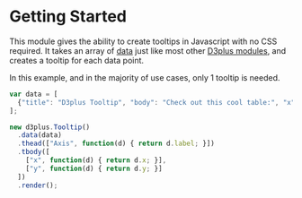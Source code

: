 [width]: 205
[height]: 135

# Getting Started

This module gives the ability to create tooltips in Javascript with no CSS required. It takes an array of [data](https://github.com/d3plus/d3plus-tooltip#Tooltip.data) just like most other [D3plus modules](https://github.com/d3plus), and creates a tooltip for each data point.

In this example, and in the majority of use cases, only 1 tooltip is needed.

```js
var data = [
  {"title": "D3plus Tooltip", "body": "Check out this cool table:", "x": 100, "y": 120, "label": "Position"}
];

new d3plus.Tooltip()
  .data(data)
  .thead(["Axis", function(d) { return d.label; }])
  .tbody([
    ["x", function(d) { return d.x; }],
    ["y", function(d) { return d.y; }]
  ])
  .render();
```
